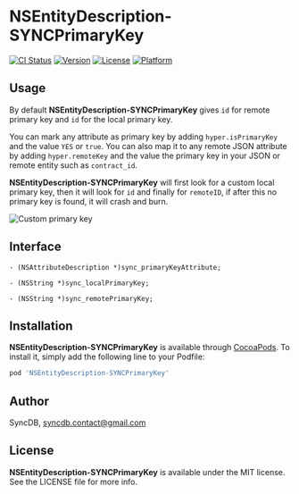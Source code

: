 # NSEntityDescription-SYNCPrimaryKey

[![CI Status](http://img.shields.io/travis/SyncDB/NSEntityDescription-SYNCPrimaryKey.svg?style=flat)](https://travis-ci.org/SyncDB/NSEntityDescription-SYNCPrimaryKey)
[![Version](https://img.shields.io/cocoapods/v/NSEntityDescription-SYNCPrimaryKey.svg?style=flat)](https://cocoapods.org/pods/NSEntityDescription-SYNCPrimaryKey)
[![License](https://img.shields.io/cocoapods/l/NSEntityDescription-SYNCPrimaryKey.svg?style=flat)](https://cocoapods.org/pods/NSEntityDescription-SYNCPrimaryKey)
[![Platform](https://img.shields.io/cocoapods/p/NSEntityDescription-SYNCPrimaryKey.svg?style=flat)](https://cocoapods.org/pods/NSEntityDescription-SYNCPrimaryKey)

## Usage

By default **NSEntityDescription-SYNCPrimaryKey** gives `id` for remote primary key and `id` for the local primary key.

You can mark any attribute as primary key by adding `hyper.isPrimaryKey` and the value `YES` or `true`. You can also map it to any remote JSON attribute by adding `hyper.remoteKey` and the value the primary key in your JSON or remote entity such as `contract_id`.

**NSEntityDescription-SYNCPrimaryKey** will first look for a custom local primary key, then it will look for `id` and finally for `remoteID`, if after this no primary key is found, it will crash and burn.

![Custom primary key](https://raw.githubusercontent.com/SyncDB/Sync/master/Images/custom-primary-key-v2.png)

## Interface

```objc
- (NSAttributeDescription *)sync_primaryKeyAttribute;

- (NSString *)sync_localPrimaryKey;

- (NSString *)sync_remotePrimaryKey;
```

## Installation

**NSEntityDescription-SYNCPrimaryKey** is available through [CocoaPods](http://cocoapods.org). To install
it, simply add the following line to your Podfile:

```ruby
pod 'NSEntityDescription-SYNCPrimaryKey'
```

## Author

SyncDB, syncdb.contact@gmail.com

## License

**NSEntityDescription-SYNCPrimaryKey** is available under the MIT license. See the LICENSE file for more info.
